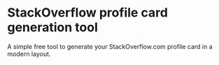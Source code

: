 # StackOverflow profile card generation tool

A simple free tool to generate your StackOverflow.com profile card in a modern layout.
